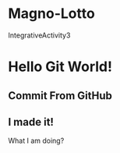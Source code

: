# Magno-Lotto
IntegrativeActivity3
<!DOCTYPE html>
<html>
    <head>
        <title>My Git Connect Demo Activity</title>
    </head>
    <body>
        <h1>Hello Git World!</h1>
        <h2>Commit From GitHub</h2>
        <h2>I made it!</h2>
        <p>What I am doing?</p>
    </body>
</html>

